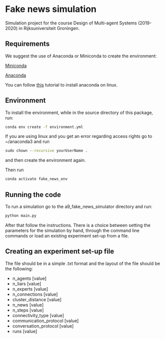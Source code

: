 # Fake news simulation
Simulation project for the course Design of Multi-agent Systems (2019-2020) in Rijksuniversiteit Groningen.

## Requirements
We suggest the use of Anaconda or Miniconda to create the environment:

[Miniconda](https://conda.io/en/latest/miniconda.html)

[Anaconda](https://www.anaconda.com/distribution/)

You can follow [this](https://problemsolvingwithpython.com/01-Orientation/01.05-Installing-Anaconda-on-Linux/) tutorial to install anaconda on linux.

## Environment
To install the environment, while in the source directory of this package, run:
```bat
conda env create -f environment.yml
```
If you are using linux and you get an error regarding access rights go to ~/anaconda3 and run

```bat
sudo chown --recursive yourUserName .

```
and then create the environment again.

Then run
```bat
conda activate fake_news_env

```
## Running the code
To run a simulation go to the a9_fake_news_simulator directory and run:
```bat
python main.py
```
After that follow the instructions. There is a choice between setting the parameters for the simulation by hand, through the command line commands or load an existing experiment set-up from a file.

## Creating an experiment set-up file
The file should be in a simple .txt format and the layout of the file should be the following:
* n_agents [value]
* n_liars [value]
* n_experts [value]
* n_connections [value]
* cluster_distance [value]
* n_news [value]
* n_steps [value]
* connectivity_type [value]
* communication_protocol [value]
* conversation_protocol [value]
* runs [value]

